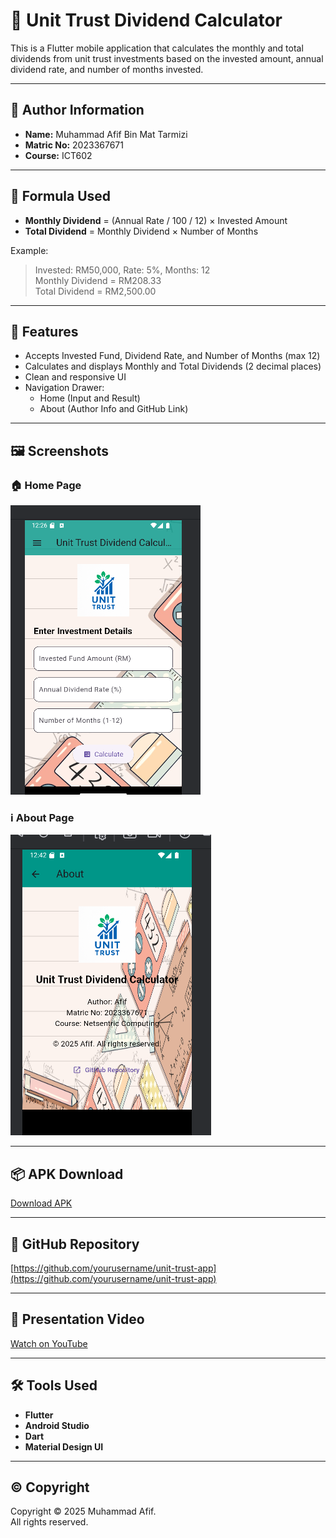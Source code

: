 # 📱 Unit Trust Dividend Calculator

This is a Flutter mobile application that calculates the monthly and total dividends from unit trust investments based on the invested amount, annual dividend rate, and number of months invested.

---

## 👤 Author Information

- **Name:** Muhammad Afif Bin Mat Tarmizi
- **Matric No:** 2023367671
- **Course:** ICT602

---

## 🧮 Formula Used

- **Monthly Dividend** = (Annual Rate / 100 / 12) × Invested Amount
- **Total Dividend** = Monthly Dividend × Number of Months

Example:
> Invested: RM50,000, Rate: 5%, Months: 12  
> Monthly Dividend = RM208.33  
> Total Dividend = RM2,500.00

---

## 🧾 Features

- Accepts Invested Fund, Dividend Rate, and Number of Months (max 12)
- Calculates and displays Monthly and Total Dividends (2 decimal places)
- Clean and responsive UI
- Navigation Drawer:
    - Home (Input and Result)
    - About (Author Info and GitHub Link)

---

## 🖼️ Screenshots

### 🏠 Home Page
![Home Page](screenshot/home.png)

### ℹ️ About Page
![About Page](screenshot/about.png)

---

## 📦 APK Download

[Download APK](https://github.com/Afif0765/assignment_1.git/build/app/outputs/flutter-apk/app-release.apk
)

---

## 🔗 GitHub Repository

[https://github.com/yourusername/unit-trust-app](https://github.com/yourusername/unit-trust-app)

---

## 🎥 Presentation Video

[Watch on YouTube](https://youtu.be/your-video-link)

---

## 🛠️ Tools Used

- **Flutter**
- **Android Studio**
- **Dart**
- **Material Design UI**

---

## © Copyright

Copyright © 2025 Muhammad Afif.  
All rights reserved.
